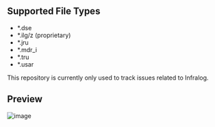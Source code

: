 ## Supported File Types
- *.dse
- *.ilg/z (proprietary)
- *.jru
- *.mdr_i
- *.tru
- *.usar

This repository is currently only used to track issues related to Infralog.

## Preview
![image](https://github.com/swissinside/infralog/assets/49843107/2fdcf35b-3e10-4b13-8023-3d6363eb0556)
